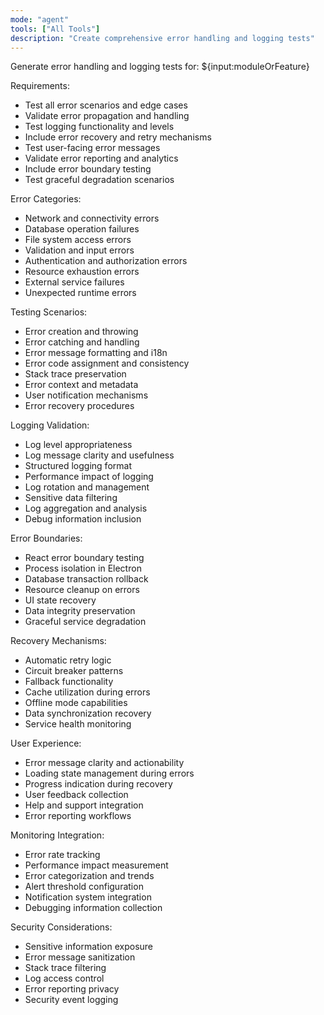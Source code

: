 ```yaml
---
mode: "agent"
tools: ["All Tools"]
description: "Create comprehensive error handling and logging tests"
---
```


Generate error handling and logging tests for: ${input:moduleOrFeature}

Requirements:

- Test all error scenarios and edge cases
- Validate error propagation and handling
- Test logging functionality and levels
- Include error recovery and retry mechanisms
- Test user-facing error messages
- Validate error reporting and analytics
- Include error boundary testing
- Test graceful degradation scenarios

Error Categories:
- Network and connectivity errors
- Database operation failures
- File system access errors
- Validation and input errors
- Authentication and authorization errors
- Resource exhaustion errors
- External service failures
- Unexpected runtime errors

Testing Scenarios:
- Error creation and throwing
- Error catching and handling
- Error message formatting and i18n
- Error code assignment and consistency
- Stack trace preservation
- Error context and metadata
- User notification mechanisms
- Error recovery procedures

Logging Validation:
- Log level appropriateness
- Log message clarity and usefulness
- Structured logging format
- Performance impact of logging
- Log rotation and management
- Sensitive data filtering
- Log aggregation and analysis
- Debug information inclusion

Error Boundaries:
- React error boundary testing
- Process isolation in Electron
- Database transaction rollback
- Resource cleanup on errors
- UI state recovery
- Data integrity preservation
- Graceful service degradation

Recovery Mechanisms:
- Automatic retry logic
- Circuit breaker patterns
- Fallback functionality
- Cache utilization during errors
- Offline mode capabilities
- Data synchronization recovery
- Service health monitoring

User Experience:
- Error message clarity and actionability
- Loading state management during errors
- Progress indication during recovery
- User feedback collection
- Help and support integration
- Error reporting workflows

Monitoring Integration:
- Error rate tracking
- Performance impact measurement
- Error categorization and trends
- Alert threshold configuration
- Notification system integration
- Debugging information collection

Security Considerations:
- Sensitive information exposure
- Error message sanitization
- Stack trace filtering
- Log access control
- Error reporting privacy
- Security event logging
